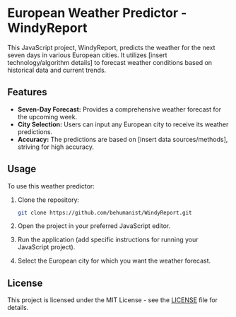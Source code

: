# European Weather Predictor - WindyReport

This JavaScript project, WindyReport, predicts the weather for the next seven days in various European cities. It utilizes [insert technology/algorithm details] to forecast weather conditions based on historical data and current trends.

## Features

- **Seven-Day Forecast:** Provides a comprehensive weather forecast for the upcoming week.
- **City Selection:** Users can input any European city to receive its weather predictions.
- **Accuracy:** The predictions are based on [insert data sources/methods], striving for high accuracy.

## Usage

To use this weather predictor:

1. Clone the repository:

    ```bash
    git clone https://github.com/behumanist/WindyReport.git
    ```

2. Open the project in your preferred JavaScript editor.

3. Run the application (add specific instructions for running your JavaScript project).

4. Select the European city for which you want the weather forecast.

## License

This project is licensed under the MIT License - see the [LICENSE](LICENSE) file for details.
